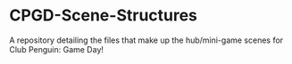# CPGD-Scene-Structures
A repository detailing the files that make up the hub/mini-game scenes for Club Penguin: Game Day!
